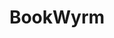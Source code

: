 ---
codehost: https://github.com/https://github.com/bookwyrm-social/bookwyrm
logohandle: joinbookwyrm
sort: bookwyrm
title: BookWyrm
website: https://joinbookwyrm.com/
---